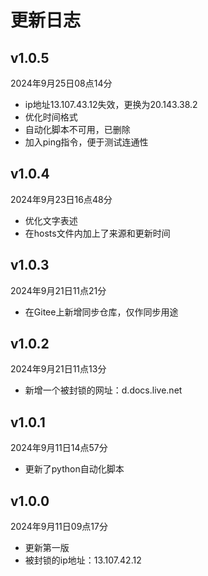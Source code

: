 # 更新日志

## v1.0.5

2024年9月25日08点14分

- ip地址13.107.43.12失效，更换为20.143.38.2
- 优化时间格式
- 自动化脚本不可用，已删除
- 加入ping指令，便于测试连通性

## v1.0.4

2024年9月23日16点48分

- 优化文字表述
- 在hosts文件内加上了来源和更新时间

## v1.0.3

2024年9月21日11点21分

- 在Gitee上新增同步仓库，仅作同步用途

## v1.0.2

2024年9月21日11点13分

- 新增一个被封锁的网址：d.docs.live.net

## v1.0.1

2024年9月11日14点57分

- 更新了python自动化脚本

## v1.0.0

2024年9月11日09点17分

- 更新第一版
- 被封锁的ip地址：13.107.42.12